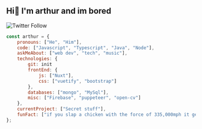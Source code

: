 <h2>Hi👋 I'm arthur and im bored</h2>

![Twitter Follow](https://img.shields.io/twitter/follow/ctrl_cheeb_del?label=Follow)

```javascript
const arthur = {
    pronouns: ["He", "Him"],
    code: ["Javascript", "Typescript", "Java", "Node"],
    askMeAbout: ["web dev", "tech", "music"],
    technologies: {
        git: init
        frontEnd: {
            js: ["Nuxt"],
            css: ["vuetify", "bootstrap"]
        },
        databases: ["mongo", "MySql"],
        misc: ["Firebase", "puppeteer", "open-cv"]
    },
    currentProject: ["Secret stuff"],
    funFact: ["if you slap a chicken with the force of 335,000mph it generates enough heat to cook it"]
};
```
